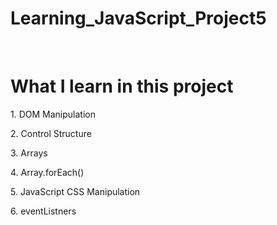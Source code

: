 # Learning_JavaScript_Project5
<br>
<h1>What I learn in this project</h1>
<p>1. DOM Manipulation</p>
<p>2. Control Structure</p>
<p>3. Arrays</p>
<p>4. Array.forEach()</p>
<p>5. JavaScript CSS Manipulation</p>
<p>6. eventListners</p>